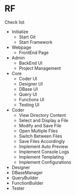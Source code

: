 # RF

Check list
- Initialize
  + Start Git
  + Start Framework
- Webpage
  - FrontEnd Page
- Admin
  - BackEnd UI
  - Project Management
- Core
  - Coder UI
  - Designer UI
  - DBase UI
  - Query UI
  - Functions UI
  - Testing UI
- Coder
  - View Directory Content
  - Select and Display a File
  - Modify and Save File
  - Open Multiple Files
  - Switch Between Files
  - Save Files Accordingly
  - Implement Auto Preview
  - Implement Console Logs
  - Implement Templating
  - Implement Configurations
- Designer
- DBaseManager
- QueryBuilder
- FunctionBuilder
- Tester
